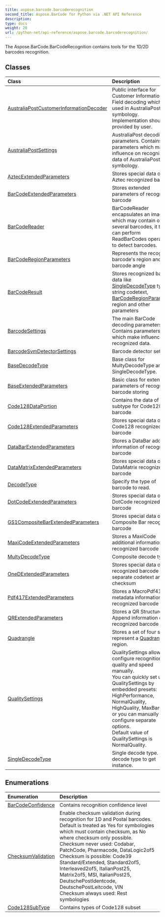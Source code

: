 ```yaml
---
title: aspose.barcode.barcoderecognition
second_title: Aspose.BarCode for Python via .NET API Reference
description: 
type: docs
weight: 20
url: /python-net/api-reference/aspose.barcode.barcoderecognition/
---
```



The Aspose.BarCode.BarCodeRecognition contains tools for the 1D/2D barcodes recognition.

## Classes
| Class | Description |
| :- | :- |
|[AustraliaPostCustomerInformationDecoder](/barcode/python-net/api-reference/aspose.barcode.barcoderecognition/australiapostcustomerinformationdecoder/)|Public interface for Customer Information Field decoding which is used in AustraliaPost symbology. Implementation should be provided by user.|
|[AustraliaPostSettings](/barcode/python-net/api-reference/aspose.barcode.barcoderecognition/australiapostsettings/)|AustraliaPost decoding parameters. Contains parameters which make influence on recognized data of AustraliaPost symbology.|
|[AztecExtendedParameters](/barcode/python-net/api-reference/aspose.barcode.barcoderecognition/aztecextendedparameters/)|Stores special data of Aztec recognized barcode|
|[BarCodeExtendedParameters](/barcode/python-net/api-reference/aspose.barcode.barcoderecognition/barcodeextendedparameters/)|Stores extended parameters of recognized barcode|
|[BarCodeReader](/barcode/python-net/api-reference/aspose.barcode.barcoderecognition/barcodereader/)|BarCodeReader encapsulates an image which may contain one or several barcodes, it then can perform ReadBarCodes operation to detect barcodes.|
|[BarCodeRegionParameters](/barcode/python-net/api-reference/aspose.barcode.barcoderecognition/barcoderegionparameters/)|Represents the recognized barcode's region and barcode angle|
|[BarCodeResult](/barcode/python-net/api-reference/aspose.barcode.barcoderecognition/barcoderesult/)|Stores recognized barcode data like [SingleDecodeType](/barcode/python-net/api-reference/aspose.barcode.barcoderecognition/singledecodetype/) type, string codetext, <br/>            [BarCodeRegionParameters](/barcode/python-net/api-reference/aspose.barcode.barcoderecognition/barcoderegionparameters/) region and other parameters|
|[BarcodeSettings](/barcode/python-net/api-reference/aspose.barcode.barcoderecognition/barcodesettings/)|The main BarCode decoding parameters. Contains parameters which make influence on recognized data.|
|[BarcodeSvmDetectorSettings](/barcode/python-net/api-reference/aspose.barcode.barcoderecognition/barcodesvmdetectorsettings/)|Barcode detector settings.|
|[BaseDecodeType](/barcode/python-net/api-reference/aspose.barcode.barcoderecognition/basedecodetype/)|Base class for MultyDecodeType and SingleDecodeType.|
|[BaseExtendedParameters](/barcode/python-net/api-reference/aspose.barcode.barcoderecognition/baseextendedparameters/)|Basic class for extended parameters of recognized barcode storing|
|[Code128DataPortion](/barcode/python-net/api-reference/aspose.barcode.barcoderecognition/code128dataportion/)|Contains the data of subtype for Code128 type barcode|
|[Code128ExtendedParameters](/barcode/python-net/api-reference/aspose.barcode.barcoderecognition/code128extendedparameters/)|Stores special data of Code128 recognized barcode|
|[DataBarExtendedParameters](/barcode/python-net/api-reference/aspose.barcode.barcoderecognition/databarextendedparameters/)|Stores a DataBar additional information of recognized barcode|
|[DataMatrixExtendedParameters](/barcode/python-net/api-reference/aspose.barcode.barcoderecognition/datamatrixextendedparameters/)|Stores special data of DataMatrix recognized barcode|
|[DecodeType](/barcode/python-net/api-reference/aspose.barcode.barcoderecognition/decodetype/)|Specify the type of barcode to read.|
|[DotCodeExtendedParameters](/barcode/python-net/api-reference/aspose.barcode.barcoderecognition/dotcodeextendedparameters/)|Stores special data of DotCode recognized barcode|
|[GS1CompositeBarExtendedParameters](/barcode/python-net/api-reference/aspose.barcode.barcoderecognition/gs1compositebarextendedparameters/)|Stores special data of GS1 Composite Bar recognized barcode|
|[MaxiCodeExtendedParameters](/barcode/python-net/api-reference/aspose.barcode.barcoderecognition/maxicodeextendedparameters/)|Stores a MaxiCode additional information of recognized barcode|
|[MultyDecodeType](/barcode/python-net/api-reference/aspose.barcode.barcoderecognition/multydecodetype/)|Composite decode type.|
|[OneDExtendedParameters](/barcode/python-net/api-reference/aspose.barcode.barcoderecognition/onedextendedparameters/)|Stores special data of 1D recognized barcode like separate codetext and checksum|
|[Pdf417ExtendedParameters](/barcode/python-net/api-reference/aspose.barcode.barcoderecognition/pdf417extendedparameters/)|Stores a MacroPdf417 metadata information of recognized barcode|
|[QRExtendedParameters](/barcode/python-net/api-reference/aspose.barcode.barcoderecognition/qrextendedparameters/)|Stores a QR Structured Append information of recognized barcode|
|[Quadrangle](/barcode/python-net/api-reference/aspose.barcode.barcoderecognition/quadrangle/)|Stores a set of four s that represent a [Quadrangle](/barcode/python-net/api-reference/aspose.barcode.barcoderecognition/quadrangle/) region.|
|[QualitySettings](/barcode/python-net/api-reference/aspose.barcode.barcoderecognition/qualitysettings/)|QualitySettings allows to configure recognition quality and speed manually.<br/>            You can quickly set up QualitySettings by embedded presets: HighPerformance, NormalQuality, <br/>            HighQuality, MaxBarCodes or you can manually configure separate options.<br/>            Default value of QualitySettings is NormalQuality.|
|[SingleDecodeType](/barcode/python-net/api-reference/aspose.barcode.barcoderecognition/singledecodetype/)|Single decode type. See decode type to get instance.|
## Enumerations
| Enumeration | Description |
| :- | :- |
|[BarCodeConfidence](/barcode/python-net/api-reference/aspose.barcode.barcoderecognition/barcodeconfidence/)|Contains recognition confidence level|
|[ChecksumValidation](/barcode/python-net/api-reference/aspose.barcode.barcoderecognition/checksumvalidation/)|Enable checksum validation during recognition for 1D and Postal barcodes.<br/>        Default is treated as Yes for symbologies which must contain checksum, as No where checksum only possible.<br/>        Checksum never used: Codabar, PatchCode, Pharmacode, DataLogic2of5<br/>        Checksum is possible: Code39 Standard/Extended, Standard2of5, Interleaved2of5, ItalianPost25, Matrix2of5, MSI, ItalianPost25, DeutschePostIdentcode, DeutschePostLeitcode, VIN<br/>        Checksum always used: Rest symbologies|
|[Code128SubType](/barcode/python-net/api-reference/aspose.barcode.barcoderecognition/code128subtype/)|Contains types of Code128 subset|
